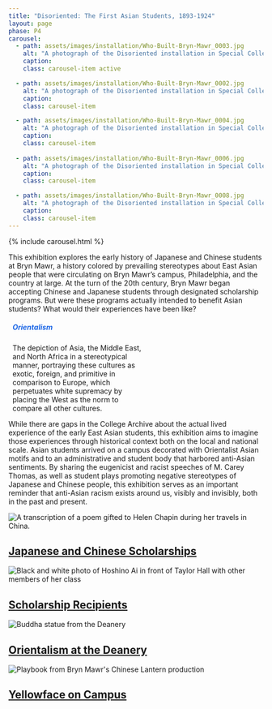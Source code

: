 ```yaml
---
title: "Disoriented: The First Asian Students, 1893-1924"
layout: page
phase: P4
carousel:
  - path: assets/images/installation/Who-Built-Bryn-Mawr_0003.jpg
    alt: "A photograph of the Disoriented installation in Special Collections"
    caption:
    class: carousel-item active

  - path: assets/images/installation/Who-Built-Bryn-Mawr_0002.jpg
    alt: "A photograph of the Disoriented installation in Special Collections"
    caption:
    class: carousel-item

  - path: assets/images/installation/Who-Built-Bryn-Mawr_0004.jpg
    alt: "A photograph of the Disoriented installation in Special Collections"
    caption:
    class: carousel-item
    
  - path: assets/images/installation/Who-Built-Bryn-Mawr_0006.jpg
    alt: "A photograph of the Disoriented installation in Special Collections"
    caption:
    class: carousel-item

  - path: assets/images/installation/Who-Built-Bryn-Mawr_0008.jpg
    alt: "A photograph of the Disoriented installation in Special Collections"
    caption:
    class: carousel-item
---
```


{% include carousel.html %}

This exhibition explores the early history of Japanese and Chinese students at Bryn Mawr, a history colored by prevailing stereotypes about East Asian people that were circulating on Bryn Mawr’s campus, Philadelphia, and the country at large. At the turn of the 20th century, Bryn Mawr began accepting Chinese and Japanese students through designated scholarship programs. But were these programs actually intended to benefit Asian students? What would their experiences have been like?​

<div class="card bg-white text-dark float-end" style="width: 16rem; margin: .5rem 0 .5rem .5rem;">
    <div class="card-body">
        <h5 class="card-title fw-bolder" style="color: #1D67E5;">Orientalism</h5>
        <p class="card-text fs-6">The depiction of Asia, the Middle East, and North Africa in a stereotypical manner, portraying these cultures as exotic, foreign, and primitive in comparison to Europe, which perpetuates white supremacy by placing the West as the norm to compare all other cultures.</p>
    </div>
</div>

While there are gaps in the College Archive about the actual lived experience of the early East Asian students, this exhibition aims to imagine those experiences through historical context both on the local and national scale. Asian students arrived on a campus decorated with Orientalist Asian motifs and to an administrative and student body that harbored anti-Asian sentiments. By sharing the eugenicist and racist speeches of M. Carey Thomas, as well as student plays promoting negative stereotypes of Japanese and Chinese people, this exhibition serves as an important reminder that anti-Asian racism exists around us, visibly and invisibly, both in the past and present.​

<div class="card wide-card text-bg-dark">
    <img src="{{ "/assets/images/media_045.jpg" | relative_url }}" class="card-img" alt="A transcription of a poem gifted to Helen Chapin during her travels in China.">
    <a href="{{ '/current/disoriented/japanese-chinese-scholarships/' | relative_url}}">
        <div class="card-img-overlay">
            <h2 class="card-title">Japanese and Chinese Scholarships</h2>
        </div>
    </a>
</div>
<div class="card wide-card text-bg-dark">
    <img src="{{ "/assets/images/media_038.png" | relative_url }}" class="card-img" alt="Black and white photo of Hoshino Ai in front of Taylor Hall with other members of her class">
    <a href="{{ '/current/disoriented/scholarship-recipients/' | relative_url}}">
        <div class="card-img-overlay">
            <h2 class="card-title">Scholarship Recipients</h2>
        </div>
    </a>
</div>
<div class="card wide-card text-bg-dark">
    <img src="{{ "/assets/images/media_048.jpg" | relative_url }}" class="card-img" alt="Buddha statue from the Deanery">
    <a href="{{ '/current/disoriented/orientalism-at-deanery/' | relative_url}}">
        <div class="card-img-overlay">
            <h2 class="card-title">Orientalism at the Deanery</h2>
        </div>
    </a>
</div>
<div class="card wide-card text-bg-dark">
    <img src="{{ "/assets/images/media_053.jpg" | relative_url }}" class="card-img" alt="Playbook from Bryn Mawr's Chinese Lantern production">
    <a href="{{ '/current/disoriented/yellowface-on-campus/' | relative_url}}">
        <div class="card-img-overlay">
            <h2 class="card-title">Yellowface on Campus</h2>
        </div>
    </a>
</div>
